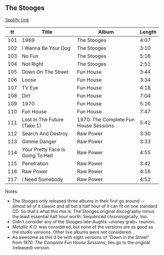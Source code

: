 ## The Stooges

[Spotify Link](https://open.spotify.com/user/onepointone/playlist/5IM9jGT3buLbhL8wUsIjeE)

tt|Title|Album|Length
--|-----|-----|------
101 | 1969 | The Stooges | 4:07
102 | I Wanna Be Your Dog | The Stooges | 3:10
103 | No Fun | The Stooges | 5:16
104 | Not Right | The Stooges | 2:51
105 | Down On The Street | Fun House | 3:44
106 | Loose | Fun House | 3:34
107 | TV Eye | Fun House | 4:18
108 | Dirt | Fun House | 7:04
109 | 1970 | Fun House | 5:16
110 | Fun House | Fun House | 7:47
111 | Lost In The Future (Take 1) | 1970: The Complete Fun House Sessions | 5:42
112 | Search And Destroy | Raw Power | 3:30
113 | Gimme Danger | Raw Power | 3:33
114 | Your Pretty Face Is Going To Hell | Raw Power | 4:55
115 | Penetration | Raw Power | 3:42
116 | Raw Power | Raw Power | 4:16
117 | I Need Somebody | Raw Power | 4:53

Notes:
* The Stooges only released three albums in their first go around -- almost all of it classic and all but a half hour of it can fit on one standard CD. So that's what this mix is: The Stooges original discography minus the least essential half hour worth. Sequenced chronologically, too.
* Didn't consider any of the Stooges late-Aughts ~money grab~ reunion.
* _Metallic K.O._ was considered, but none of the versions are as good as the studio versions. Other live albums were not considered.
* As awesome as this'd be with eight versions of "Down in the Street" from _1970: The Complete Fun House Sessions_, ties go to the original (released) version.
